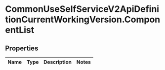 # CommonUseSelfServiceV2ApiDefinitionCurrentWorkingVersion.ComponentList

## Properties
Name | Type | Description | Notes
------------ | ------------- | ------------- | -------------
